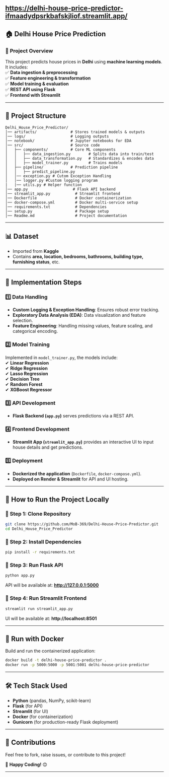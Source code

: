 https://delhi-house-price-predictor-ifmaadydpsrkbafskjliof.streamlit.app/
---

## 🏠 Delhi House Price Prediction  

### 📌 **Project Overview**  
This project predicts house prices in **Delhi** using **machine learning models**. It includes:  
✅ **Data ingestion & preprocessing**  
✅ **Feature engineering & transformation**  
✅ **Model training & evaluation**  
✅ **REST API using Flask**  
✅ **Frontend with Streamlit**  

---

## 📂 **Project Structure**  
```
Delhi_House_Price_Predictor/
│── artifacts/               # Stores trained models & outputs  
│── logs/                    # Logging outputs  
│── notebook/                # Jupyter notebooks for EDA  
│── src/                     # Source code  
│   ├── components/          # Core ML components  
│   │   ├── data_ingestion.py        # Splits data into train/test  
│   │   ├── data_transformation.py   # Standardizes & encodes data  
│   │   ├── model_trainer.py         # Trains models  
│   ├── pipeline/            # Prediction pipeline  
│   │   ├── predict_pipeline.py           
│   │── exception.py # Cutom Exception Handling
│   │── logger.py #Custom logging program
|   |── utils.py # Helper function
│── app.py                    # Flask API backend  
│── streamlit_app.py           # Streamlit frontend  
│── Dockerfile                 # Docker containerization  
│── docker-compose.yml         # Docker multi-service setup  
│── requirements.txt           # Dependencies  
│── setup.py                   # Package setup  
│── Readme.md                  # Project documentation  
```

---

## 📊 **Dataset**  
- Imported from **Kaggle**  
- Contains **area, location, bedrooms, bathrooms, building type, furnishing status**, etc.  

---

## 🔧 **Implementation Steps**  

### **1️⃣ Data Handling**  
- **Custom Logging & Exception Handling**: Ensures robust error tracking.  
- **Exploratory Data Analysis (EDA)**: Data visualization and feature selection.  
- **Feature Engineering**: Handling missing values, feature scaling, and categorical encoding.  

### **2️⃣ Model Training**  
Implemented in `model_trainer.py`, the models include:  
✔ **Linear Regression**  
✔ **Ridge Regression**  
✔ **Lasso Regression**  
✔ **Decision Tree**  
✔ **Random Forest**  
✔ **XGBoost Regressor**  

### **3️⃣ API Development**  
- **Flask Backend (`app.py`)** serves predictions via a REST API.  

### **4️⃣ Frontend Development**  
- **Streamlit App (`streamlit_app.py`)** provides an interactive UI to input house details and get predictions.  

### **5️⃣ Deployment**  
- **Dockerized the application** (`Dockerfile`, `docker-compose.yml`).  
- **Deployed on Render & Streamlit** for API and UI hosting.  

---

## 🚀 **How to Run the Project Locally**  

### **🔹 Step 1: Clone Repository**  
```bash
git clone https://github.com/MoB-369/Delhi-House-Price-Predictor.git
cd Delhi_House_Price_Predictor
```

### **🔹 Step 2: Install Dependencies**  
```bash
pip install -r requirements.txt
```

### **🔹 Step 3: Run Flask API**  
```bash
python app.py
```
API will be available at: **http://127.0.0.1:5000**

### **🔹 Step 4: Run Streamlit Frontend**  
```bash
streamlit run streamlit_app.py
```
UI will be available at: **http://localhost:8501**

---

## 🐳 **Run with Docker**  
Build and run the containerized application:  
```bash
docker build -t delhi-house-price-predictor .
docker run -p 5000:5000 -p 5001:5001 delhi-house-price-predictor
```

---

## 🛠️ **Tech Stack Used**  
- **Python** (pandas, NumPy, scikit-learn)  
- **Flask** (for API)  
- **Streamlit** (for UI)  
- **Docker** (for containerization)  
- **Gunicorn** (for production-ready Flask deployment)  

---

## 🤝 **Contributions**  
Feel free to fork, raise issues, or contribute to this project!  

🚀 **Happy Coding!** 😊  

---
